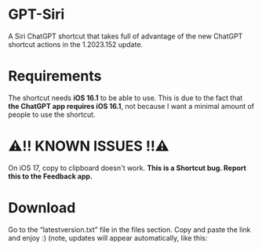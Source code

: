 # GPT-Siri
A Siri ChatGPT shortcut that takes full of advantage of the new ChatGPT shortcut actions in the 1.2023.152 update.

# Requirements
The shortcut needs **iOS 16.1** to be able to use. This is due to the fact that **the ChatGPT app requires iOS 16.1**, not because I want a minimal amount of people to use the shortcut.

# ⚠️‼️ KNOWN ISSUES ‼️⚠️
On iOS 17, copy to clipboard doesn't work. **This is a Shortcut bug. Report this to the Feedback app.**

# Download
Go to the “latestversion.txt” file in the files section. Copy and paste the link and enjoy :)
(note, updates will appear automatically, like this: 
